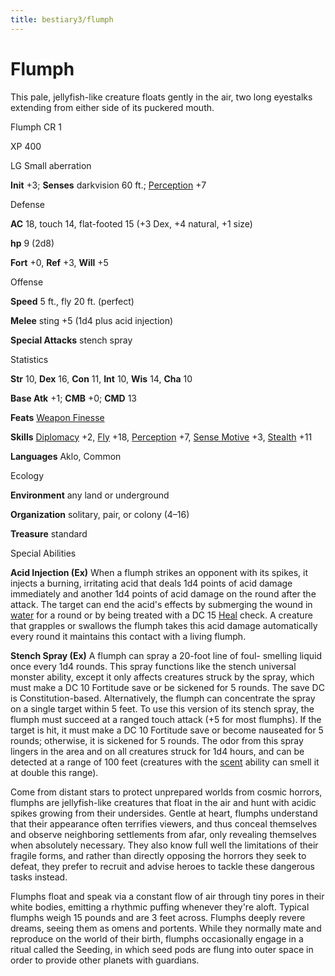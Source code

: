 ```yaml
---
title: bestiary3/flumph
---
```

# Flumph

This pale, jellyfish-like creature floats gently in the air, two long eyestalks extending from either side of its puckered mouth.

Flumph CR 1

XP 400

LG Small aberration

**Init** +3; **Senses** darkvision 60 ft.; [Perception](skill_dir/perception#_perception) +7

Defense

**AC** 18, touch 14, flat-footed 15 (+3 Dex, +4 natural, +1 size)

**hp** 9 (2d8)

**Fort** +0, **Ref** +3, **Will** +5

Offense

**Speed** 5 ft., fly 20 ft. (perfect)

**Melee** sting +5 (1d4 plus acid injection)

**Special Attacks** stench spray

Statistics

**Str** 10, **Dex** 16, **Con** 11, **Int** 10, **Wis** 14, **Cha** 10

**Base Atk** +1; **CMB** +0; **CMD** 13

**Feats** [Weapon Finesse](feats#_weapon-finesse)

**Skills** [Diplomacy](skills/diplomacy#_diplomacy) +2, [Fly](skill_dir/fly#_fly) +18, [Perception](skills/perception#_perception) +7, [Sense Motive](skill_dir/senseMotive#_sense-motive) +3, [Stealth](skills/stealth#_stealth) +11

**Languages** Aklo, Common

Ecology

**Environment** any land or underground

**Organization** solitary, pair, or colony (4–16)

**Treasure** standard

Special Abilities

**Acid Injection (Ex)** When a flumph strikes an opponent with its spikes, it injects a burning, irritating acid that deals 1d4 points of acid damage immediately and another 1d4 points of acid damage on the round after the attack. The target can end the acid's effects by submerging the wound in [water](monster_dir/creatureTypes#_water-subtype) for a round or by being treated with a DC 15 [Heal](skills/heal#_heal) check. A creature that grapples or swallows the flumph takes this acid damage automatically every round it maintains this contact with a living flumph.

**Stench Spray (Ex)** A flumph can spray a 20-foot line of foul- smelling liquid once every 1d4 rounds. This spray functions like the stench universal monster ability, except it only affects creatures struck by the spray, which must make a DC 10 Fortitude save or be sickened for 5 rounds. The save DC is Constitution-based. Alternatively, the flumph can concentrate the spray on a single target within 5 feet. To use this version of its stench spray, the flumph must succeed at a ranged touch attack (+5 for most flumphs). If the target is hit, it must make a DC 10 Fortitude save or become nauseated for 5 rounds; otherwise, it is sickened for 5 rounds. The odor from this spray lingers in the area and on all creatures struck for 1d4 hours, and can be detected at a range of 100 feet (creatures with the [scent](monster_dir/universalMonsterRules#_scent) ability can smell it at double this range).

Come from distant stars to protect unprepared worlds from cosmic horrors, flumphs are jellyfish-like creatures that float in the air and hunt with acidic spikes growing from their undersides. Gentle at heart, flumphs understand that their appearance often terrifies viewers, and thus conceal themselves and observe neighboring settlements from afar, only revealing themselves when absolutely necessary. They also know full well the limitations of their fragile forms, and rather than directly opposing the horrors they seek to defeat, they prefer to recruit and advise heroes to tackle these dangerous tasks instead.

Flumphs float and speak via a constant flow of air through tiny pores in their white bodies, emitting a rhythmic puffing whenever they're aloft. Typical flumphs weigh 15 pounds and are 3 feet across. Flumphs deeply revere dreams, seeing them as omens and portents. While they normally mate and reproduce on the world of their birth, flumphs occasionally engage in a ritual called the Seeding, in which seed pods are flung into outer space in order to provide other planets with guardians.

